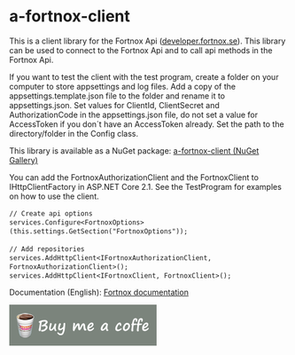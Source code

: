 # a-fortnox-client
This is a client library for the Fortnox Api (<a href="https://developer.fortnox.se/">developer.fortnox.se</a>). This library can be used to connect to the Fortnox Api and to call api methods in the Fortnox Api. 

If you want to test the client with the test program, create a folder on your computer to store appsettings and log files. Add a copy of the appsettings.template.json file to 
the folder and rename it to appsettings.json. Set values for ClientId, ClientSecret and AuthorizationCode in the appsettings.json file, do not set a value for AccessToken if you don´t have 
an AccessToken already. Set the path to the directory/folder in the Config class.

This library is available as a NuGet package: <a href="https://www.nuget.org/packages/Annytab.Fortnox.Client/">a-fortnox-client (NuGet Gallery)</a>

You can add the FortnoxAuthorizationClient and the FortnoxClient to IHttpClientFactory in ASP.NET Core 2.1. See the TestProgram for examples on how to use the client.

```
// Create api options
services.Configure<FortnoxOptions>(this.settings.GetSection("FortnoxOptions"));

// Add repositories
services.AddHttpClient<IFortnoxAuthorizationClient, FortnoxAuthorizationClient>();
services.AddHttpClient<IFortnoxClient, FortnoxClient>();
```

Documentation (English): <a href="https://developer.fortnox.se/documentation/">Fortnox documentation</a>

[![paypal](buy-me-a-coffe.png)](https://www.paypal.com/cgi-bin/webscr?cmd=_s-xclick&hosted_button_id=GMEFTXSE77FWE)